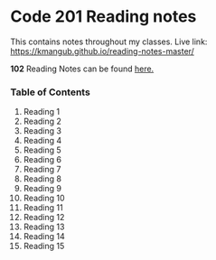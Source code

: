 # Code 201 Reading notes

This contains notes throughout my classes. Live link: https://kmangub.github.io/reading-notes-master/

**102** Reading Notes can be found [here.](https://kmangub.github.io/reading-notes/)
### Table of Contents


1. Reading 1
2. Reading 2
3. Reading 3
4. Reading 4 
5. Reading 5
6. Reading 6
7. Reading 7
8. Reading 8
9. Reading 9
10. Reading 10
11. Reading 11
12. Reading 12
13. Reading 13
14. Reading 14
15. Reading 15